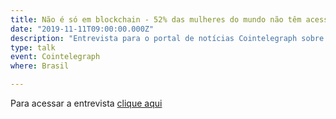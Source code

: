 ```yaml
---
title: Não é só em blockchain - 52% das mulheres do mundo não têm acesso a internet
date: "2019-11-11T09:00:00.000Z"
description: "Entrevista para o portal de notícias Cointelegraph sobre o tema não é só em blockchain - 52% das mulheres do mundo não têm acesso a internet  - São Paulo, Brasil"
type: talk
event: Cointelegraph
where: Brasil

---
```


Para acessar a entrevista 
<a href="https://br.cointelegraph.com/news/nao-e-so-em-blockchain-52-das-mulheres-do-mundo-nao-tem-acesso-a-internet/" target="_blank">clique aqui</a>
